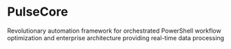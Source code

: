 # PulseCore
Revolutionary automation framework for orchestrated PowerShell workflow optimization and enterprise architecture providing real-time data processing
